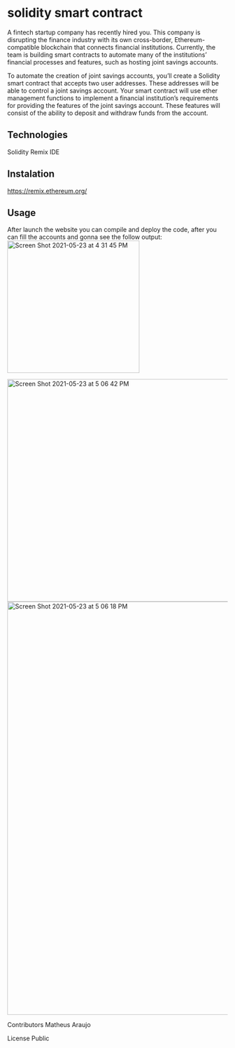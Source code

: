 # solidity smart contract

A fintech startup company has recently hired you. This company is disrupting the finance industry with its own cross-border, Ethereum-compatible blockchain that connects financial institutions. Currently, the team is building smart contracts to automate many of the institutions’ financial processes and features, such as hosting joint savings accounts.

To automate the creation of joint savings accounts, you’ll create a Solidity smart contract that accepts two user addresses. These addresses will be able to control a joint savings account. Your smart contract will use ether management functions to implement a financial institution’s requirements for providing the features of the joint savings account. These features will consist of the ability to deposit and withdraw funds from the account.

## Technologies

Solidity
Remix IDE

## Instalation
https://remix.ethereum.org/

## Usage 
After launch the website you can compile and deploy the code, after you can fill the accounts and gonna see the follow output:
<img width="302" alt="Screen Shot 2021-05-23 at 4 31 45 PM" src="https://user-images.githubusercontent.com/75823252/119281156-6b7c1480-bbe9-11eb-8d44-c90150398233.png">


<img width="508" alt="Screen Shot 2021-05-23 at 5 06 42 PM" src="https://user-images.githubusercontent.com/75823252/119281160-746ce600-bbe9-11eb-89d8-785229a58134.png">


 <img width="943" alt="Screen Shot 2021-05-23 at 5 06 18 PM" src="https://user-images.githubusercontent.com/75823252/119281164-78006d00-bbe9-11eb-8430-7a504e245ff9.png">


Contributors
Matheus Araujo

License
Public
